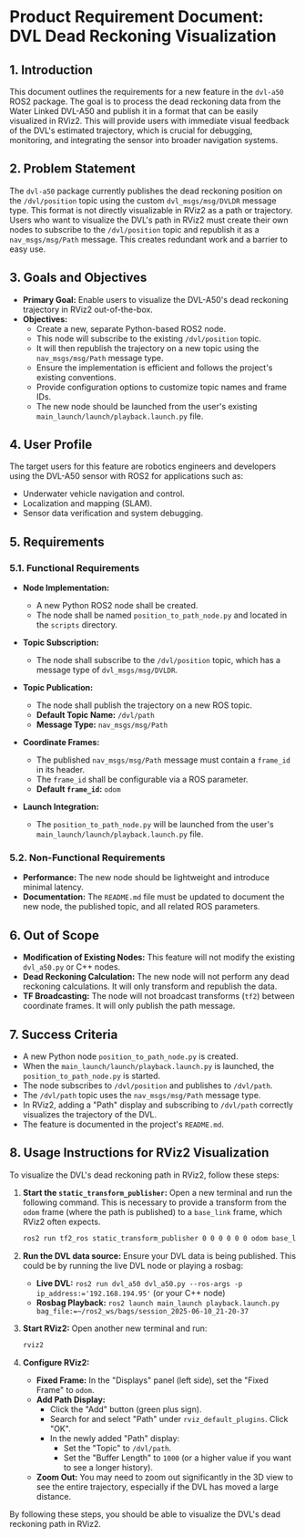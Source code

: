 # Product Requirement Document: DVL Dead Reckoning Visualization

## 1. Introduction

This document outlines the requirements for a new feature in the `dvl-a50` ROS2 package. The goal is to process the dead reckoning data from the Water Linked DVL-A50 and publish it in a format that can be easily visualized in RViz2. This will provide users with immediate visual feedback of the DVL's estimated trajectory, which is crucial for debugging, monitoring, and integrating the sensor into broader navigation systems.

## 2. Problem Statement

The `dvl-a50` package currently publishes the dead reckoning position on the `/dvl/position` topic using the custom `dvl_msgs/msg/DVLDR` message type. This format is not directly visualizable in RViz2 as a path or trajectory. Users who want to visualize the DVL's path in RViz2 must create their own nodes to subscribe to the `/dvl/position` topic and republish it as a `nav_msgs/msg/Path` message. This creates redundant work and a barrier to easy use.

## 3. Goals and Objectives

*   **Primary Goal:** Enable users to visualize the DVL-A50's dead reckoning trajectory in RViz2 out-of-the-box.
*   **Objectives:**
    *   Create a new, separate Python-based ROS2 node.
    *   This node will subscribe to the existing `/dvl/position` topic.
    *   It will then republish the trajectory on a new topic using the `nav_msgs/msg/Path` message type.
    *   Ensure the implementation is efficient and follows the project's existing conventions.
    *   Provide configuration options to customize topic names and frame IDs.
    *   The new node should be launched from the user's existing `main_launch/launch/playback.launch.py` file.

## 4. User Profile

The target users for this feature are robotics engineers and developers using the DVL-A50 sensor with ROS2 for applications such as:
*   Underwater vehicle navigation and control.
*   Localization and mapping (SLAM).
*   Sensor data verification and system debugging.

## 5. Requirements

### 5.1. Functional Requirements

*   **Node Implementation:**
    *   A new Python ROS2 node shall be created.
    *   The node shall be named `position_to_path_node.py` and located in the `scripts` directory.

*   **Topic Subscription:**
    *   The node shall subscribe to the `/dvl/position` topic, which has a message type of `dvl_msgs/msg/DVLDR`.

*   **Topic Publication:**
    *   The node shall publish the trajectory on a new ROS topic.
    *   **Default Topic Name:** `/dvl/path`
    *   **Message Type:** `nav_msgs/msg/Path`

*   **Coordinate Frames:**
    *   The published `nav_msgs/msg/Path` message must contain a `frame_id` in its header.
    *   The `frame_id` shall be configurable via a ROS parameter.
    *   **Default `frame_id`:** `odom`

*   **Launch Integration:**
    *   The `position_to_path_node.py` will be launched from the user's `main_launch/launch/playback.launch.py` file.

### 5.2. Non-Functional Requirements

*   **Performance:** The new node should be lightweight and introduce minimal latency.
*   **Documentation:** The `README.md` file must be updated to document the new node, the published topic, and all related ROS parameters.

## 6. Out of Scope

*   **Modification of Existing Nodes:** This feature will not modify the existing `dvl_a50.py` or C++ nodes.
*   **Dead Reckoning Calculation:** The new node will not perform any dead reckoning calculations. It will only transform and republish the data.
*   **TF Broadcasting:** The node will not broadcast transforms (`tf2`) between coordinate frames. It will only publish the path message.

## 7. Success Criteria

*   A new Python node `position_to_path_node.py` is created.
*   When the `main_launch/launch/playback.launch.py` is launched, the `position_to_path_node.py` is started.
*   The node subscribes to `/dvl/position` and publishes to `/dvl/path`.
*   The `/dvl/path` topic uses the `nav_msgs/msg/Path` message type.
*   In RViz2, adding a "Path" display and subscribing to `/dvl/path` correctly visualizes the trajectory of the DVL.
*   The feature is documented in the project's `README.md`.

## 8. Usage Instructions for RViz2 Visualization

To visualize the DVL's dead reckoning path in RViz2, follow these steps:

1.  **Start the `static_transform_publisher`:**
    Open a new terminal and run the following command. This is necessary to provide a transform from the `odom` frame (where the path is published) to a `base_link` frame, which RViz2 often expects.
    ```bash
    ros2 run tf2_ros static_transform_publisher 0 0 0 0 0 0 odom base_link
    ```

2.  **Run the DVL data source:**
    Ensure your DVL data is being published. This could be by running the live DVL node or playing a rosbag:
    *   **Live DVL:** `ros2 run dvl_a50 dvl_a50.py --ros-args -p ip_address:='192.168.194.95'` (or your C++ node)
    *   **Rosbag Playback:** `ros2 launch main_launch playback.launch.py bag_file:=~/ros2_ws/bags/session_2025-06-10_21-20-37`

3.  **Start RViz2:**
    Open another new terminal and run:
    ```bash
    rviz2
    ```

4.  **Configure RViz2:**
    *   **Fixed Frame:** In the "Displays" panel (left side), set the "Fixed Frame" to `odom`.
    *   **Add Path Display:**
        *   Click the "Add" button (green plus sign).
        *   Search for and select "Path" under `rviz_default_plugins`. Click "OK".
        *   In the newly added "Path" display:
            *   Set the "Topic" to `/dvl/path`.
            *   Set the "Buffer Length" to `1000` (or a higher value if you want to see a longer history).
    *   **Zoom Out:** You may need to zoom out significantly in the 3D view to see the entire trajectory, especially if the DVL has moved a large distance.

By following these steps, you should be able to visualize the DVL's dead reckoning path in RViz2.
